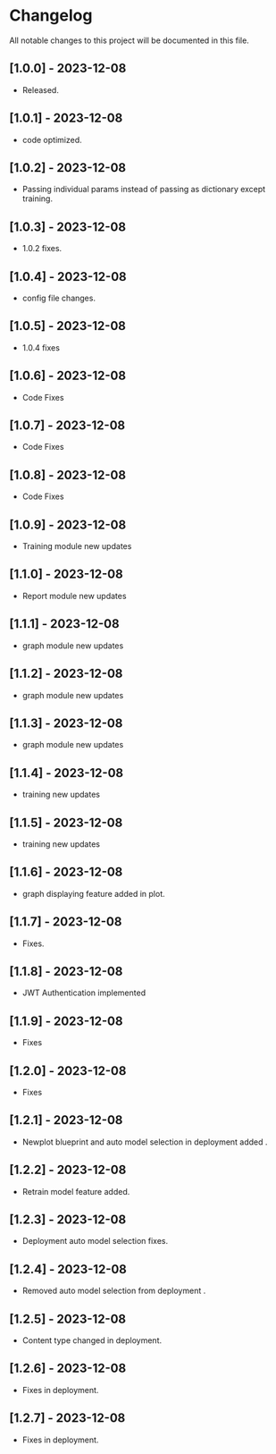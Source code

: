 # Changelog

All notable changes to this project will be documented in this file.

## [1.0.0] - 2023-12-08
- Released.

## [1.0.1] - 2023-12-08
- code optimized.

## [1.0.2] - 2023-12-08
- Passing individual params instead of passing as dictionary except training.

## [1.0.3] - 2023-12-08
- 1.0.2 fixes.

## [1.0.4] - 2023-12-08
- config file changes.

## [1.0.5] - 2023-12-08
- 1.0.4 fixes

## [1.0.6] - 2023-12-08
- Code Fixes

## [1.0.7] - 2023-12-08
- Code Fixes

## [1.0.8] - 2023-12-08
- Code Fixes

## [1.0.9] - 2023-12-08
- Training module new updates

## [1.1.0] - 2023-12-08
- Report module new updates

## [1.1.1] - 2023-12-08
- graph module new updates

## [1.1.2] - 2023-12-08
- graph module new updates

## [1.1.3] - 2023-12-08
- graph module new updates

## [1.1.4] - 2023-12-08
- training new updates

## [1.1.5] - 2023-12-08
- training new updates 

## [1.1.6] - 2023-12-08
- graph displaying feature added in plot.

## [1.1.7] - 2023-12-08
- Fixes.

## [1.1.8] - 2023-12-08
- JWT Authentication implemented

## [1.1.9] - 2023-12-08
- Fixes

## [1.2.0] - 2023-12-08
- Fixes

## [1.2.1] - 2023-12-08
- Newplot blueprint and auto model selection in deployment added .

## [1.2.2] - 2023-12-08
- Retrain model feature added.

## [1.2.3] - 2023-12-08
- Deployment auto model selection fixes.

## [1.2.4] - 2023-12-08
- Removed auto model selection from deployment .

## [1.2.5] - 2023-12-08
- Content type changed in deployment.

## [1.2.6] - 2023-12-08
- Fixes in deployment.

## [1.2.7] - 2023-12-08
- Fixes in deployment.
